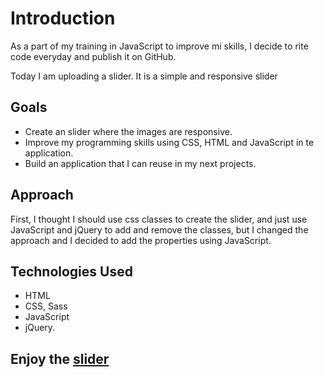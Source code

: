 # Introduction

As a part of my training in JavaScript to improve mi skills, I decide to rite code everyday and publish it on GitHub.

Today I am uploading a slider. It is a simple and responsive slider

## Goals

- Create an slider where the images are responsive.
- Improve my programming skills using CSS, HTML and JavaScript in te application.
- Build an application that I can reuse in my next projects.

## Approach

First, I thought I should use css classes to create the slider, and just use JavaScript and jQuery to add and remove the classes, but I changed the approach and I decided to add the properties using JavaScript.

## Technologies Used
- HTML
- CSS, Sass
- JavaScript
- jQuery.

## Enjoy the [slider](https://armandoltx.github.io/slider/index.html)
